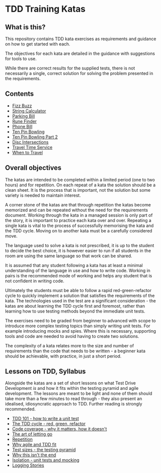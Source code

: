 # TDD Training Katas

## What is this?
This repository contains TDD kata exercises as requirements and guidance on
how to get started with each.

The objectives for each kata are detailed in the guidance with suggestions for
tools to use.

While there are correct results for the supplied tests, there is not necessarily
a single, correct solution for solving the problem presented in the requirements.

## Contents
* [Fizz Buzz](./src/site/markdown/katas/FizzBuzz/README.md)
* [String Calculator](./src/site/markdown/katas/StringCalculator/README.md)
* [Parking Bill](./src/site/markdown/katas/ParkingBill/README.md)
* [Rune Finder](./src/site/markdown/katas/RuneFinder/README.md)
* [Phone Bill](./src/site/markdown/katas/PhoneBill/README.md)
* [Ten Pin Bowling](./src/site/markdown/katas/TenPinBowling/README.md)
* [Ten Pin Bowling Part 2](./src/site/markdown/katas/TenPinBowlingPartTwo/README.md)
* [Disc Intersections](./src/site/markdown/katas/DiscIntersections/README.md)
* [Travel Time Service](./src/site/markdown/katas/TravelTimeCalculator/README.md)
* [When to Travel](./src/site/markdown/katas/WhenToTravel/README.md)

## Overall objectives
The katas are intended to be completed within a limited period (one to two
hours) and for repetition. On each repeat of a kata the solution should be a
clean sheet. It is the process that is important, not the solution but some
variety is needed to maintain interest.

A corner stone of the katas are that through repetition the katas become
memorized and can be repeated without the need for the requirements document.
Working through the kata in a managed session is only part of the story, it is
important to practice each kata over and over. Repeating a single kata is vital
to the process of successfully memorising the kata and the TDD cycle. Moving on
to another kata must be a carefully considered move.

The language used to solve a kata is not prescribed, it is up to the student to
decide the best choice, it is however easier to run if all students in the room
are using the same language so that work can be shared.

It is assumed that any student following a kata has at least a minimal
understanding of the language in use and how to write code. Working in pairs
is the recommended mode of working and helps any student that is not confident
in writing code.

Ultimately the students must be able to follow a rapid red-green-refactor cycle
to quickly implement a solution that satisfies the requirements of the kata. The
technologies used in the test are a significant consideration - the katas are
about learning the TDD cycle first and foremost, rather than learning how to use
testing methods beyond the immediate unit tests.

The exercises need to be graded from beginner to advanced with scope to
introduce more complex testing topics than simply writing unit tests. For example
introducing mocks and spies. Where this is necessary, supporting tools and code
are needed to avoid having to create two solutions.

The complexity of a kata relates more to the size and number of requirements than
the code that needs to be written - a beginner kata should be achievable, with
practice, in just a short period.

## Lessons on TDD, Syllabus
Alongside the katas are a set of short lessons on what Test Drive Development *is*
and how it fits within the testing pyramid and agile development. The lessons are
meant to be light and none of them should take more than a few minutes to read
through - they also present an idealised, idiosyncratic approach to TDD. Further
reading is strongly recommended.

* [TDD 101 - how to write a unit test](./src/site/markdown/Documentation/TDD101.md)
* [The TDD cycle - red, green, refactor](./src/site/markdown/Documentation/TheTDDCycle.md)
* [Code coverage - why it matters, how it doesn't](./src/site/markdown/Documentation/CodeCoverage.md)
* [The art of letting go](./src/site/markdown/Documentation/LettingGo.md)
* [Repetition](./src/site/markdown/Documentation/Repetition.md)
* [Why agile and TDD fit](./src/site/markdown/Documentation/agileTDD.md)
* [Test sizes - the testing pyramid](./src/site/markdown/Documentation/TestSizes.md)
* [Why this isn't the end](./src/site/markdown/Documentation/AdvancedTDD.md)
* [Isolation - unit tests and mocking](./src/site/markdown/Documentation/TestingInIsolation.md)
* [Logging Stories](./src/site/markdown/Documentation/LoggingStories.md)
